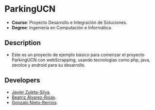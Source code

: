 # ParkingUCN
- **Course**: Proyecto Desarrollo e Integración de Soluciones.
- **Degree**: Ingeniería en Computación e Informática.

## Description
- Este es un proyecto de ejemplo básico para comenzar el proyecto ParkingUCN con webScrapping, usando tecnologías como php,
java, zeroIce y android para su desarrollo. 

## Developers
 - [Javier Zuleta-Silva]().
 - [Beatriz Álvarez-Rojas]().
 - [Gonzalo Nieto-Berrios]().
